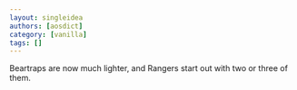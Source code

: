 ```yaml
---
layout: singleidea
authors: [aosdict]
category: [vanilla]
tags: []
---
```

Beartraps are now much lighter, and Rangers start out with two or three of them.
